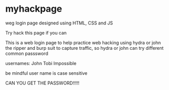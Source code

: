 # myhackpage
weg login page designed using HTML, CSS and JS

Try hack this page if you can

This is a web login page to help practice web hacking using hydra or john the ripper and burp suit to capture traffic, so hydra or john can try different common passsword

usernames: John Tobi Impossible

be mindful user name is case sensitive

CAN YOU GET THE PASSWORD!!!!!
